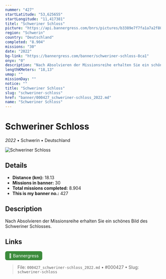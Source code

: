 ```yaml
---
nummer: "427"
startLatitude: "53,625655"
startLongitude: "11,417381"
titel: "Schweriner Schloss"
picture: "https://api.bannergress.com/bnrs/pictures/b3389e7f7fa1a7a2f80564f59b4641a0"
region: "Schwerin"
country: "Deutschland"
completed: "8.904"
missions: "30"
date: "2022"
bg-link: "https://bannergress.com/banner/schweriner-schloss-8ca1"
onyx: "0"
description: "Nach Absolvieren der Missionsreihe erhalten Sie ein schönes Bild des Schweriner Schlosses."
lengthKMeters: "18,13"
umap: ""
missionDay: ""
notice: ""
title: "Schweriner Schloss"
slug: "schweriner-schloss"
href: "banner/000427_schweriner-schloss_2022.md"
name: "Schweriner Schloss"
---
```

# Schweriner Schloss

*2022* • Schwerin • Deutschland

![Schweriner Schloss](https://api.bannergress.com/bnrs/pictures/b3389e7f7fa1a7a2f80564f59b4641a0)



## Details
- **Distance (km):** 18.13
- **Missions in banner:** 30
- **Total missions completed:** 8.904
- **This is my banner no.:** 427



## Description
Nach Absolvieren der Missionsreihe erhalten Sie ein schönes Bild des Schweriner Schlosses.



## Links
<a href="https://bannergress.com/banner/schweriner-schloss-8ca1" target="_blank" style="display:inline-block;margin-right:8px;padding:6px 12px;background:#3c8b3c;color:#fff;text-decoration:none;border-radius:6px;">🔗 Bannergress</a>



> File: `000427_schweriner-schloss_2022.md` • #000427 • Slug: `schweriner-schloss`
